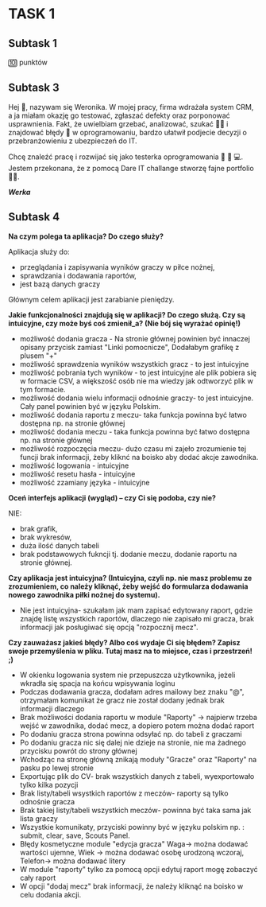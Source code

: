 # TASK 1
## Subtask 1
🔟 punktów
## Subtask 3
Hej 👋, nazywam się Weronika.  W mojej pracy, firma wdrażała system CRM, a ja miałam okazję go testować, zgłaszać defekty oraz porponować usprawnienia. Fakt, że uwielbiam grzebać, analizować, szukać 🕵️‍♀️ i znajdować błędy 🐛 w oprogramowaniu, bardzo ułatwił podjecie decyzji o przebranżowieniu z ubezpieczeń do IT. 

Chcę znaleźć pracę i rozwijać się jako testerka oprogramowania 🧠 📖 💻. Jestem przekonana, że z pomocą Dare IT challange stworzę fajne portfolio 👩‍💻.  

***Werka***

## Subtask 4

**Na czym polega ta aplikacja? Do czego służy?**

Aplikacja służy do:
* przeglądania i zapisywania wyników graczy w piłce nożnej,
* sprawdzania i dodawania raportów,
* jest bazą danych graczy


Głównym celem aplikacji jest zarabianie pieniędzy.
  
**Jakie funkcjonalności znajdują się w aplikacji? Do czego służą. Czy są intuicyjne, czy może byś coś zmienił_a? (Nie bój się wyrażać opinię!)**

* możliwość dodania gracza - Na stronie głównej powinien być innaczej opisany przycisk zamiast "Linki pomocnicze", Dodałabym grafikę z plusem "+" 
* możliwość sprawdzenia wyników wszystkich gracz - to jest intuicyjne
* możliwość pobrania tych wyników - to jest intuicyjne ale plik pobiera się w formacie CSV, a większość osób nie ma wiedzy jak odtworzyć plik w tym formacie.
* możliwość dodania wielu informacji odnośnie graczy- to jest intuicyjne. Cały panel powinien być w języku Polskim.
* możliwość dodania raportu z meczu- taka funkcja powinna być łatwo dostępna np. na stronie głównej
* możliwość dodania meczu - taka funkcja powinna być łatwo dostępna np. na stronie głównej
* możliwość rozpoczęcia meczu- dużo czasu mi zajeło zrozumienie tej funcji brak informacji, żeby kliknć na boisko aby dodać akcje zawodnika.
* możliwość logowania - intuicyjne
* możliwość resetu hasła - intuicyjne
* możliwość zzamiany języka - intuicyjne

  
**Oceń interfejs aplikacji (wygląd) – czy Ci się podoba, czy nie?**

NIE:
* brak grafik,
* brak wykresów,
* duża ilość danych tabeli
* brak podstawowych fukncji tj. dodanie meczu, dodanie raportu na stronie głównej.
  
  
**Czy aplikacja jest intuicyjna? (Intuicyjna, czyli np. nie masz problemu ze zrozumieniem, co należy kliknąć, żeby wejść do formularza dodawania nowego zawodnika piłki nożnej do systemu).**

* Nie jest intuicyjna- szukałam jak mam zapisać edytowany raport, gdzie znajdę listę wszystkich raportów, dlaczego nie zapisało mi gracza, brak informacji jak posługiwać się opcją "rozpocznij mecz".



**Czy zauważasz jakieś błędy? Albo coś wydaje Ci się błędem? Zapisz swoje przemyślenia w pliku. Tutaj masz na to miejsce, czas i przestrzeń! ;)**

* W okienku logowania system nie przepuszcza użytkownika, jeżeli wkradła się spacja na końcu wpisywania loginu
* Podczas dodawania gracza, dodałam adres mailowy bez znaku "@", otrzymałam komunikat że gracz nie został dodany jednak brak informacji dlaczego
* Brak możliwości dodania raportu w module "Raporty" -> najpierw trzeba wejść w zawodnika, dodać mecz, a dopiero potem można dodać raport
* Po dodaniu gracza strona powinna odsyłać np. do tabeli z graczami
* Po dodaniu gracza nic się dalej nie dzieje na stronie, nie ma żadnego przycisku powrót do strony głównej
* Wchodząc na stronę główną znikają moduły "Gracze" oraz "Raporty" na pasku po lewej stronie
* Exportując plik do CV- brak wszystkich danych z tabeli, wyexportowało tylko kilka pozycji
* Brak listy/tabeli wsystkich raportów z meczów- raporty są tylko odnośnie gracza
* Brak takiej listy/tabeli wszystkich meczów- powinna być taka sama jak lista graczy
* Wszystkie komunikaty, przyciski powinny być w języku polskim np. : submit, clear, save, Scouts Panel.
* Błędy kosmetyczne module "edycja gracza" Waga-> można dodawać wartości ujemne, Wiek -> można dodawać osobę urodzoną wczoraj, Telefon-> można dodawać litery
* W module "raporty" tylko za pomocą opcji edytuj raport mogę zobaczyć cały raport
* W opcji "dodaj mecz" brak informacji, że należy kliknąć na boisko w celu dodania akcji.
  
  

